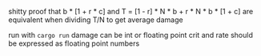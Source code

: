 shitty proof that b * [1 + r * c] and T = [1 - r] * N * b + r * N * b * [1 + c] are equivalent when dividing T/N to get average damage


run with `cargo run` damage can be int or floating point crit and rate should be expressed as floating point numbers
